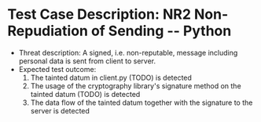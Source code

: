 # Test Case Description: NR2 Non-Repudiation of Sending -- Python
- Threat description: A signed, i.e. non-reputable, message including personal data is sent from client to server.
- Expected test outcome: 
  1. The tainted datum in client.py (TODO) is detected
  2. The usage of the cryptography library's signature method on the tainted datum (TODO) is detected
  3. The data flow of the tainted datum together with the signature to the server is detected
  